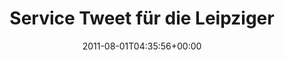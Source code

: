 ---
retweeted: false
source: <a href="http://twitter.com/download/android" rel="nofollow">Twitter for Android</a>
entities:
  hashtags:
  - text: LVB
    indices:
    - '65'
    - '69'
  symbols: []
  user_mentions: []
  urls:
  - url: http://t.co/gdGocqH
    expanded_url: http://yfrog.com/hs8hxulj
    display_url: yfrog.com/hs8hxulj
    indices:
    - '111'
    - '130'
display_text_range:
- '0'
- '130'
favorite_count: '0'
id_str: '97888266921054208'
truncated: false
retweet_count: '0'
id: '97888266921054208'
possibly_sensitive: false
created_at: Mon Aug 01 04:35:56 +0000 2011
favorited: false
full_text: 'Service Tweet für die Leipziger: Wartet mal nicht auf die 1. Die #LVB
  bastelt da gerade was längeres zusammen.'
lang: de
quote_url: http://yfrog.com/hs8hxulj
tags:
- LVB
- pesos:twitter
date: '2011-08-01T04:35:56+00:00'
src: https://twitter.com/bascht/status/97888266921054208
original_url: https://twitter.com/bascht/status/97888266921054208
type: twitter_tweet
text: 'Service Tweet für die Leipziger: Wartet mal nicht auf die 1. Die #LVB bastelt
  da gerade was längeres zusammen.'
title: Service Tweet für die Leipziger

---